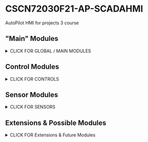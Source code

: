 # CSCN72030F21-AP-SCADAHMI
AutoPilot HMI for projects 3 course

## "Main" Modules
<details><summary>CLICK FOR GLOBAL / MAIN MODULES</summary>
<p>
  
  ### AutoPilot

  ### HardwareIO / Abstract Interface

</p>
</details>

## Control Modules
<details><summary>CLICK FOR CONTROLS</summary>
<p>
  
  ### Fuel Control

  ### Air Speed

  ### Cabin / Interior Temp

  ### Altitude

  ### Plane Heading

</p>
</details>

## Sensor Modules
<details><summary>CLICK FOR SENSORS</summary>
<p>
  
  ### Weather API

  ### Force & Vibration

  ### Cabin Pressure & Oxygen

  ### Destination Distance

  ### Exterior Temp

  ### Liquid Level Monitor
  
</p>
</details>

## Extensions & Possible Modules
<details><summary>CLICK FOR Extensions & Future Modules</summary>
<p>

** Under Construction

</p>
</details>
